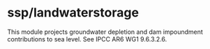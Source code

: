 # ssp/landwaterstorage

This module projects groundwater depletion and dam impoundment contributions to sea level. See IPCC AR6 WG1 9.6.3.2.6.
